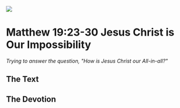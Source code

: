 <img class="intro-right" src="/images/art-matthew.jpg">

# Matthew 19:23-30 Jesus Christ is Our Impossibility

*Trying to answer the question, "How is Jesus Christ our All-in-all?"*

## The Text

## The Devotion